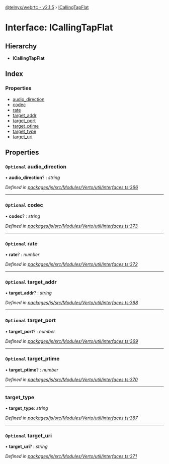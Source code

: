 [@telnyx/webrtc - v2.1.5](../README.md) › [ICallingTapFlat](icallingtapflat.md)

# Interface: ICallingTapFlat

## Hierarchy

* **ICallingTapFlat**

## Index

### Properties

* [audio_direction](icallingtapflat.md#optional-audio_direction)
* [codec](icallingtapflat.md#optional-codec)
* [rate](icallingtapflat.md#optional-rate)
* [target_addr](icallingtapflat.md#optional-target_addr)
* [target_port](icallingtapflat.md#optional-target_port)
* [target_ptime](icallingtapflat.md#optional-target_ptime)
* [target_type](icallingtapflat.md#target_type)
* [target_uri](icallingtapflat.md#optional-target_uri)

## Properties

### `Optional` audio_direction

• **audio_direction**? : *string*

*Defined in [packages/js/src/Modules/Verto/util/interfaces.ts:366](https://github.com/team-telnyx/webrtc/blob/4f15142/packages/js/src/Modules/Verto/util/interfaces.ts#L366)*

___

### `Optional` codec

• **codec**? : *string*

*Defined in [packages/js/src/Modules/Verto/util/interfaces.ts:373](https://github.com/team-telnyx/webrtc/blob/4f15142/packages/js/src/Modules/Verto/util/interfaces.ts#L373)*

___

### `Optional` rate

• **rate**? : *number*

*Defined in [packages/js/src/Modules/Verto/util/interfaces.ts:372](https://github.com/team-telnyx/webrtc/blob/4f15142/packages/js/src/Modules/Verto/util/interfaces.ts#L372)*

___

### `Optional` target_addr

• **target_addr**? : *string*

*Defined in [packages/js/src/Modules/Verto/util/interfaces.ts:368](https://github.com/team-telnyx/webrtc/blob/4f15142/packages/js/src/Modules/Verto/util/interfaces.ts#L368)*

___

### `Optional` target_port

• **target_port**? : *number*

*Defined in [packages/js/src/Modules/Verto/util/interfaces.ts:369](https://github.com/team-telnyx/webrtc/blob/4f15142/packages/js/src/Modules/Verto/util/interfaces.ts#L369)*

___

### `Optional` target_ptime

• **target_ptime**? : *number*

*Defined in [packages/js/src/Modules/Verto/util/interfaces.ts:370](https://github.com/team-telnyx/webrtc/blob/4f15142/packages/js/src/Modules/Verto/util/interfaces.ts#L370)*

___

###  target_type

• **target_type**: *string*

*Defined in [packages/js/src/Modules/Verto/util/interfaces.ts:367](https://github.com/team-telnyx/webrtc/blob/4f15142/packages/js/src/Modules/Verto/util/interfaces.ts#L367)*

___

### `Optional` target_uri

• **target_uri**? : *string*

*Defined in [packages/js/src/Modules/Verto/util/interfaces.ts:371](https://github.com/team-telnyx/webrtc/blob/4f15142/packages/js/src/Modules/Verto/util/interfaces.ts#L371)*
